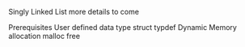 Singly Linked List
more details to come

Prerequisites
User defined data type
struct
typdef
Dynamic Memory allocation
malloc
free
